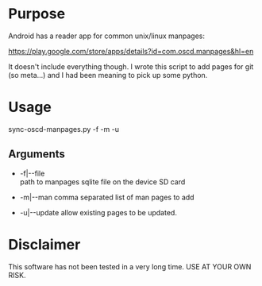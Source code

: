 Purpose
=======

Android has a reader app for common unix/linux manpages:

https://play.google.com/store/apps/details?id=com.oscd.manpages&hl=en

It doesn't include everything though.  I wrote this script to add pages for git (so meta...)
and I had been meaning to pick up some python.

Usage
=====

sync-oscd-manpages.py -f <file> -m <man pages> -u 

Arguments
---------

* -f|--file   
  path to manpages sqlite file on the device SD card

* -m|--man
  comma separated list of man pages to add

* -u|--update 
  allow existing pages to be updated.


Disclaimer
==========

This software has not been tested in a very long time.  USE AT YOUR OWN RISK.
